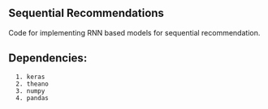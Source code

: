 <h2> Sequential Recommendations </h2>

Code for implementing RNN based models for sequential recommendation.

<h2>Dependencies:</h2>
      
      1. keras
      2. theano
      3. numpy
      4. pandas
